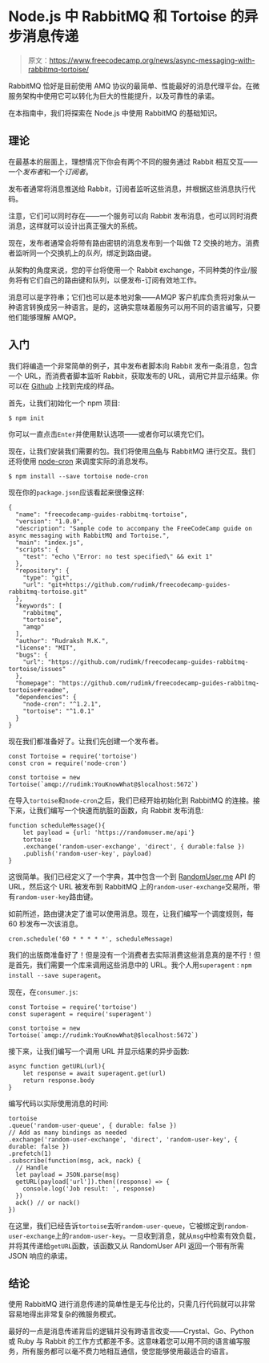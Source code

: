 # Node.js 中 RabbitMQ 和 Tortoise 的异步消息传递

> 原文：<https://www.freecodecamp.org/news/async-messaging-with-rabbitmq-tortoise/>

RabbitMQ 恰好是目前使用 AMQ 协议的最简单、性能最好的消息代理平台。在微服务架构中使用它可以转化为巨大的性能提升，以及可靠性的承诺。

在本指南中，我们将探索在 Node.js 中使用 RabbitMQ 的基础知识。

## **理论**

在最基本的层面上，理想情况下你会有两个不同的服务通过 Rabbit 相互交互——一个*发布者*和一个*订阅者*。

发布者通常将消息推送给 Rabbit，订阅者监听这些消息，并根据这些消息执行代码。

注意，它们可以同时存在——一个服务可以向 Rabbit 发布消息，也可以同时消费消息，这样就可以设计出真正强大的系统。

现在，发布者通常会将带有路由密钥的消息发布到一个叫做 T2 交换的地方。消费者监听同一个交换机上的*队列*，绑定到路由键。

从架构的角度来说，您的平台将使用一个 Rabbit exchange，不同种类的作业/服务将有它们自己的路由键和队列，以便发布-订阅有效地工作。

消息可以是字符串；它们也可以是本地对象——AMQP 客户机库负责将对象从一种语言转换成另一种语言。是的，这确实意味着服务可以用不同的语言编写，只要他们能够理解 AMQP。

## **入门**

我们将编造一个非常简单的例子，其中发布者脚本向 Rabbit 发布一条消息，包含一个 URL，而消费者脚本监听 Rabbit，获取发布的 URL，调用它并显示结果。你可以在 [Github](https://github.com/rudimk/freecodecamp-guides-rabbitmq-tortoise) 上找到完成的样品。

首先，让我们初始化一个 npm 项目:

`$ npm init`

你可以一直点击`Enter`并使用默认选项——或者你可以填充它们。

现在，让我们安装我们需要的包。我们将使用[乌龟](https://www.npmjs.com/package/tortoise)与 RabbitMQ 进行交互。我们还将使用 [node-cron](https://www.npmjs.com/package/node-cron) 来调度实际的消息发布。

`$ npm install --save tortoise node-cron`

现在你的`package.json`应该看起来很像这样:

```
{
  "name": "freecodecamp-guides-rabbitmq-tortoise",
  "version": "1.0.0",
  "description": "Sample code to accompany the FreeCodeCamp guide on async messaging with RabbitMQ and Tortoise.",
  "main": "index.js",
  "scripts": {
    "test": "echo \"Error: no test specified\" && exit 1"
  },
  "repository": {
    "type": "git",
    "url": "git+https://github.com/rudimk/freecodecamp-guides-rabbitmq-tortoise.git"
  },
  "keywords": [
    "rabbitmq",
    "tortoise",
    "amqp"
  ],
  "author": "Rudraksh M.K.",
  "license": "MIT",
  "bugs": {
    "url": "https://github.com/rudimk/freecodecamp-guides-rabbitmq-tortoise/issues"
  },
  "homepage": "https://github.com/rudimk/freecodecamp-guides-rabbitmq-tortoise#readme",
  "dependencies": {
    "node-cron": "^1.2.1",
    "tortoise": "^1.0.1"
  }
}
```

现在我们都准备好了。让我们先创建一个发布者。

```
const Tortoise = require('tortoise')
const cron = require('node-cron')

const tortoise = new Tortoise(`amqp://rudimk:YouKnowWhat@$localhost:5672`)
```

在导入`tortoise`和`node-cron`之后，我们已经开始初始化到 RabbitMQ 的连接。接下来，让我们编写一个快速而肮脏的函数，向 Rabbit 发布消息:

```
function scheduleMessage(){
    let payload = {url: 'https://randomuser.me/api'}
    tortoise
    .exchange('random-user-exchange', 'direct', { durable:false })
    .publish('random-user-key', payload)
}
```

这很简单。我们已经定义了一个字典，其中包含一个到 [RandomUser.me](https://randomuser.me/) API 的 URL，然后这个 URL 被发布到 RabbitMQ 上的`random-user-exchange`交易所，带有`random-user-key`路由键。

如前所述，路由键决定了谁可以使用消息。现在，让我们编写一个调度规则，每 60 秒发布一次该消息。

```
cron.schedule('60 * * * * *', scheduleMessage)
```

我们的出版商准备好了！但是没有一个消费者去实际消费这些消息真的是不行！但是首先，我们需要一个库来调用这些消息中的 URL。我个人用`superagent` : `npm install --save superagent`。

现在，在`consumer.js`:

```
const Tortoise = require('tortoise')
const superagent = require('superagent')

const tortoise = new Tortoise(`amqp://rudimk:YouKnowWhat@$localhost:5672`)
```

接下来，让我们编写一个调用 URL 并显示结果的异步函数:

```
async function getURL(url){
	let response = await superagent.get(url)
	return response.body
}
```

编写代码以实际使用消息的时间:

```
tortoise
.queue('random-user-queue', { durable: false })
// Add as many bindings as needed 
.exchange('random-user-exchange', 'direct', 'random-user-key', { durable: false })
.prefetch(1)
.subscribe(function(msg, ack, nack) {
  // Handle 
  let payload = JSON.parse(msg)
  getURL(payload['url']).then((response) => {
    console.log('Job result: ', response)
  })
  ack() // or nack()
})
```

在这里，我们已经告诉`tortoise`去听`random-user-queue`，它被绑定到`random-user-exchange`上的`random-user-key`。一旦收到消息，就从`msg`中检索有效负载，并将其传递给`getURL`函数，该函数又从 RandomUser API 返回一个带有所需 JSON 响应的承诺。

## **结论**

使用 RabbitMQ 进行消息传递的简单性是无与伦比的，只需几行代码就可以非常容易地得出非常复杂的微服务模式。

最好的一点是消息传递背后的逻辑并没有跨语言改变——Crystal、Go、Python 或 Ruby 与 Rabbit 的工作方式都差不多。这意味着您可以用不同的语言编写服务，所有服务都可以毫不费力地相互通信，使您能够使用最适合的语言。